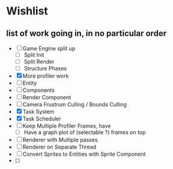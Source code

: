 
# Wishlist

## list of work going in, in no particular order

- [ ] Game Engine split up
    - [ ] Split Init
    - [ ] Split Render
    - [ ] Structure Phases

- [x] More profiler work
- [ ] Entity
- [ ] Components
- [ ] Render Component
- [ ] Camera Frustrum Culling / Bounds Culling
- [x] Task System
- [x] Task Scheduler
- [ ] Keep Multiple Profiler Frames, have
	- [ ] Have a graph plot of (selectable ?) frames on top
- [ ] Renderer with Multiple passes
- [ ] Renderer on Separate Thread
- [ ] Convert Sprites to Entities with Sprite Component
- [ ] 


